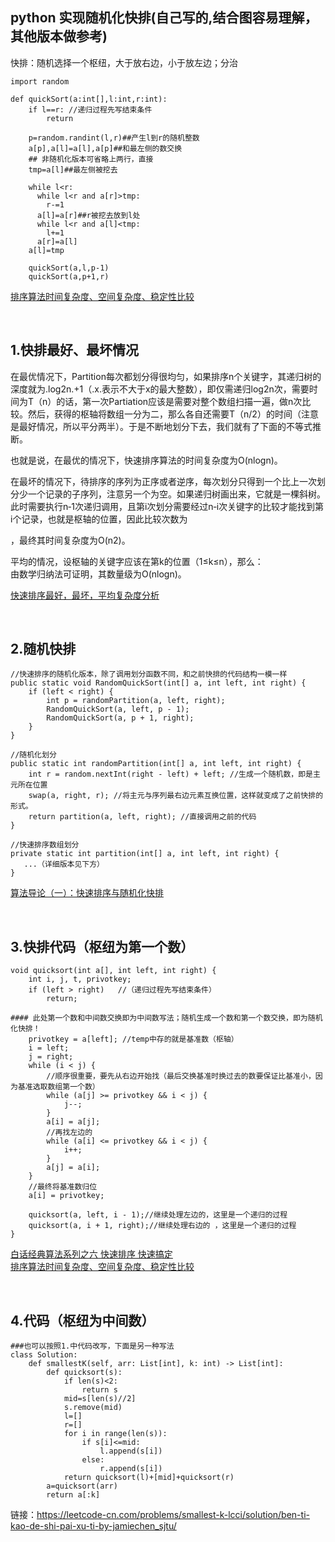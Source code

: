 ## python 实现随机化快排(自己写的,结合图容易理解，其他版本做参考)
快排：随机选择一个枢纽，大于放右边，小于放左边；分治
```
import random

def quickSort(a:int[],l:int,r:int):
    if l==r: //递归过程先写结束条件
	    return

    p=random.randint(l,r)##产生l到r的随机整数
    a[p],a[l]=a[l],a[p]##和最左侧的数交换
    ## 非随机化版本可省略上两行，直接
    tmp=a[l]##最左侧被挖去

    while l<r:
	  while l<r and a[r]>tmp:
		r-=1
	  a[l]=a[r]##r被挖去放到l处
	  while l<r and a[l]<tmp:
		l+=1
	  a[r]=a[l]
    a[l]=tmp

    quickSort(a,l,p-1)
    quickSort(a,p+1,r)
```

[排序算法时间复杂度、空间复杂度、稳定性比较](https://blog.csdn.net/pange1991/article/details/85460755)

&nbsp;
## 1.快排最好、最坏情况
在最优情况下，Partition每次都划分得很均匀，如果排序n个关键字，其递归树的深度就为.log2n.+1（.x.表示不大于x的最大整数），即仅需递归log2n次，需要时间为T（n）的话，第一次Partiation应该是需要对整个数组扫描一遍，做n次比较。然后，获得的枢轴将数组一分为二，那么各自还需要T（n/2）的时间（注意是最好情况，所以平分两半）。于是不断地划分下去，我们就有了下面的不等式推断。

也就是说，在最优的情况下，快速排序算法的时间复杂度为O(nlogn)。

在最坏的情况下，待排序的序列为正序或者逆序，每次划分只得到一个比上一次划分少一个记录的子序列，注意另一个为空。如果递归树画出来，它就是一棵斜树。此时需要执行n‐1次递归调用，且第i次划分需要经过n‐i次关键字的比较才能找到第i个记录，也就是枢轴的位置，因此比较次数为

，最终其时间复杂度为O(n2)。

平均的情况，设枢轴的关键字应该在第k的位置（1≤k≤n），那么：   
由数学归纳法可证明，其数量级为O(nlogn)。

[快速排序最好，最坏，平均复杂度分析](https://blog.csdn.net/weshjiness/article/details/8660583)

&nbsp;
## 2.随机快排
```
//快速排序的随机化版本，除了调用划分函数不同，和之前快排的代码结构一模一样
public static void RandomQuickSort(int[] a, int left, int right) {
    if (left < right) {
        int p = randomPartition(a, left, right);
        RandomQuickSort(a, left, p - 1);
        RandomQuickSort(a, p + 1, right);
    }
}

//随机化划分
public static int randomPartition(int[] a, int left, int right) {
    int r = random.nextInt(right - left) + left; //生成一个随机数，即是主元所在位置
    swap(a, right, r); //将主元与序列最右边元素互换位置，这样就变成了之前快排的形式。
    return partition(a, left, right); //直接调用之前的代码
}

//快速排序数组划分
private static int partition(int[] a, int left, int right) {
   ...（详细版本见下方）
}
```
[算法导论（一）：快速排序与随机化快排](https://blog.csdn.net/haelang/article/details/44496387)

&nbsp;
## 3.快排代码（枢纽为第一个数）
```
void quicksort(int a[], int left, int right) {
    int i, j, t, privotkey;
    if (left > right)   //（递归过程先写结束条件）
        return;

#### 此处第一个数和中间数交换即为中间数写法；随机生成一个数和第一个数交换，即为随机化快排！
    privotkey = a[left]; //temp中存的就是基准数（枢轴）
    i = left;
    j = right;
    while (i < j) {
        //顺序很重要，要先从右边开始找（最后交换基准时换过去的数要保证比基准小，因为基准选取数组第一个数）
        while (a[j] >= privotkey && i < j) {
            j--;
        }
        a[i] = a[j];
        //再找左边的
        while (a[i] <= privotkey && i < j) {
            i++;
        }
        a[j] = a[i];
    }
    //最终将基准数归位
    a[i] = privotkey;
 
    quicksort(a, left, i - 1);//继续处理左边的，这里是一个递归的过程
    quicksort(a, i + 1, right);//继续处理右边的 ，这里是一个递归的过程
}
```
[白话经典算法系列之六 快速排序 快速搞定](https://blog.csdn.net/MoreWindows/article/details/6684558)   
[排序算法时间复杂度、空间复杂度、稳定性比较](https://blog.csdn.net/pange1991/article/details/85460755)

&nbsp;
## 4.代码（枢纽为中间数）
```
###也可以按照1.中代码改写，下面是另一种写法
class Solution:
    def smallestK(self, arr: List[int], k: int) -> List[int]:
        def quicksort(s):
            if len(s)<2:
                return s
            mid=s[len(s)//2]
            s.remove(mid)
            l=[]
            r=[]
            for i in range(len(s)):
                if s[i]<=mid:
                    l.append(s[i])
                else:
                    r.append(s[i])
            return quicksort(l)+[mid]+quicksort(r)
        a=quicksort(arr)
        return a[:k]
```
链接：https://leetcode-cn.com/problems/smallest-k-lcci/solution/ben-ti-kao-de-shi-pai-xu-ti-by-jamiechen_sjtu/

&nbsp;
